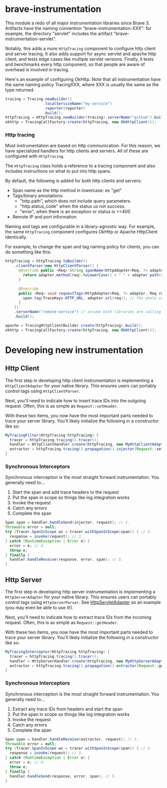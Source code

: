 # brave-instrumentation
This module a redo of all major instrumentation libraries since Brave 3.
Artifacts have the naming convention "brave-instrumentation-XXX": for
example, the directory "servlet" includes the artifact "brave-instrumentation-servlet".

Notably, this adds a more `HttpTracing` component to configure http client
and server tracing. It also adds support for async servlet and apache http
client, and tests edge cases like multiple servlet versions. Finally, it
tests and benchmarks every http component, so that people are aware of
overhead is involved in tracing.

Here's an example of configuring OkHttp. Note that all instrumentation
have the same naming policy TracingXXX, where XXX is usually the same
as the type returned.

```java
tracing = Tracing.newBuilder()
                 .localServiceName("my-service")
                 .reporter(reporter)
                 .build();
httpTracing = HttpTracing.newBuilder(tracing).serverName("github").build();
okhttp = TracingCallFactory.create(httpTracing, new OkHttpClient());
```

### Http tracing
Most instrumentation are based on http communication. For this reason,
we have specialized handlers for http clients and servers. All of these
are configured with `HttpTracing`.

The `HttpTracing` class holds a reference to a tracing component and also
includes instructions on what to put into http spans.

By default, the following is added for both http clients and servers:
* Span.name as the http method in lowercase: ex "get"
* Tags/binary annotations:
  * "http.path", which does not include query parameters.
  * "http.status_code" when the status us not success.
  * "error", when there is an exception or status is >=400
* Remote IP and port information

Naming and tags are configurable in a library-agnostic way. For example,
the same `HttpTracing` component configures OkHttp or Apache HttpClient
identically.

For example, to change the span and tag naming policy for clients, you
can do something like this:

```java
httpTracing = httpTracing.toBuilder()
    .clientParser(new HttpClientParser() {
      @Override public <Req> String spanName(HttpAdapter<Req, ?> adapter, Req req) {
        return adapter.method(req).toLowerCase() + " " + adapter.path(req);
      }

      @Override
      public <Req> void requestTags(HttpAdapter<Req, ?> adapter, Req req, brave.Span span) {
        span.tag(TraceKeys.HTTP_URL, adapter.url(req)); // the whole url, not just the path
      }
    })
    .serverName("remote-service") // assume both libraries are calling the same service
    .build();

apache = TracingHttpClientBuilder.create(httpTracing).build();
okhttp = TracingCallFactory.create(httpTracing, new OkHttpClient());
```

# Developing new instrumentation

## Http Client

The first step in developing http client instrumentation is implementing
a `HttpClientAdapter` for your native library. This ensures users can
portably control tags using `HttpClientParser`.

Next, you'll need to indicate how to insert trace IDs into the outgoing
request. Often, this is as simple as `Request::setHeader`.

With these two items, you now have the most important parts needed to
trace your server library. You'll likely initialize the following in a
constructor like so:
```java
MyTracingFilter(HttpTracing httpTracing) {
  tracer = httpTracing.tracing().tracer();
  handler = HttpClientHandler.create(httpTracing, new MyHttpClientAdapter());
  extractor = httpTracing.tracing().propagation().injector(Request::setHeader);
}
```

### Synchronous Interceptors

Synchronous interception is the most straight forward instrumentation.
You generally need to...
1. Start the span and add trace headers to the request
2. Put the span in scope so things like log integration works
3. Invoke the request
4. Catch any errors
5. Complete the span

```java
Span span = handler.handleSend(injector, request); // 1.
Throwable error = null;
try (Tracer.SpanInScope ws = tracer.withSpanInScope(span)) { // 2.
  response = invoke(request); // 3.
} catch (RuntimeException | Error e) {
  error = e; // 4.
  throw e;
} finally {
  handler.handleReceive(response, error, span); // 5.
}
```

## Http Server

The first step in developing http server instrumentation is implementing
a `HttpServerAdapter` for your native library. This ensures users can
portably control tags using `HttpServerParser`. See [HttpServletAdapter](./servlet/src/main/java/brave/servlet/HttpServletAdapter.java)
as an example (you may even be able to use it!).

Next, you'll need to indicate how to extract trace IDs from the incoming
request. Often, this is as simple as `Request::getHeader`.

With these two items, you now have the most important parts needed to
trace your server library. You'll likely initialize the following in a
constructor like so:
```java
MyTracingInterceptor(HttpTracing httpTracing) {
  tracer = httpTracing.tracing().tracer();
  handler = HttpServerHandler.create(httpTracing, new MyHttpServerAdapter());
  extractor = httpTracing.tracing().propagation().extractor(Request::getHeader);
}
```

### Synchronous Interceptors

Synchronous interception is the most straight forward instrumentation.
You generally need to...
1. Extract any trace IDs from headers and start the span
2. Put the span in scope so things like log integration works
3. Invoke the request
4. Catch any errors
5. Complete the span

```java
Span span = handler.handleReceive(extractor, request); // 1.
Throwable error = null;
try (Tracer.SpanInScope ws = tracer.withSpanInScope(span)) { // 2.
  response = invoke(request); // 3.
} catch (RuntimeException | Error e) {
  error = e; // 4.
  throw e;
} finally {
  handler.handleSend(response, error, span); // 5.
}
```